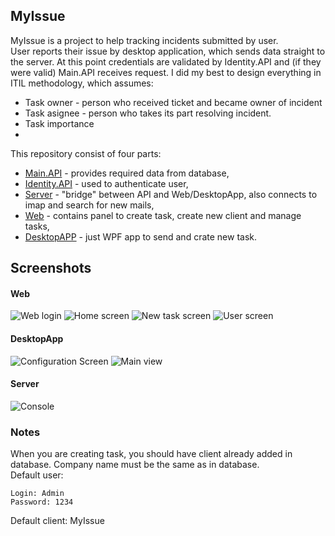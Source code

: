 ## MyIssue
MyIssue is a project to help tracking incidents submitted by user. \
User reports their issue by desktop application, which sends data straight to the server. At this point credentials are validated by Identity.API and (if they were valid) Main.API receives request. 
I did my best to design everything in ITIL methodology, which assumes:
 - Task owner - person who received ticket and became owner of incident
 - Task asignee - person who takes its part resolving incident.
 - Task importance
 - 
This repository consist of four parts:
 - [Main.API](./docs/Main.API.md) - provides required data from database,
 - [Identity.API](./docs/Identity.API.md) - used to authenticate user,
 - [Server](./docs/Server.md) - "bridge" between API and Web/DesktopApp, also connects to imap and search for new mails,
 - [Web](./docs/Web.md) - contains panel to create task, create new client and manage tasks,
 - [DesktopAPP](./docs/DesktopAPP.md) - just WPF app to send and crate new task.
 
## Screenshots
#### Web
![Web login](https://i.imgur.com/nzPBquc.png) 
![Home screen](https://i.imgur.com/aAJ3Och.png) 
![New task screen](https://i.imgur.com/guwZKEw.png) 
![User screen](https://i.imgur.com/XlOuxXj.png) 
#### DesktopApp
![Configuration Screen](https://i.imgur.com/yEaPMmj.png) 
![Main view](https://i.imgur.com/QWVlvvC.png) 
#### Server
![Console](https://i.imgur.com/EN2qsDQ.png) 

### Notes
When you are creating task, you should have client already added in database. Company name must be the same as in database.\
Default user:
```
Login: Admin
Password: 1234
```
Default client: MyIssue
